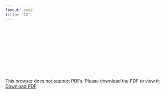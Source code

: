 ```yaml
---
layout: page
title: "CV"
---
```


<object data="https://purvaash.github.io/assets/files/Purvaash_CV_website.pdf" type="application/pdf" width="700px" height="700px">
    <!---<embed src="http://yoursite.com/the.pdf">-->
    <embed src="https://purvaash.github.io/assets/files/Purvaash_CV_website.pdf">
        <p>This browser does not support PDFs. Please download the PDF to view it: <a href="https://purvaash.github.io/assets/files/Purvaash_CV_website.pdf">Download PDF</a>.</p>
    </embed>
</object>
